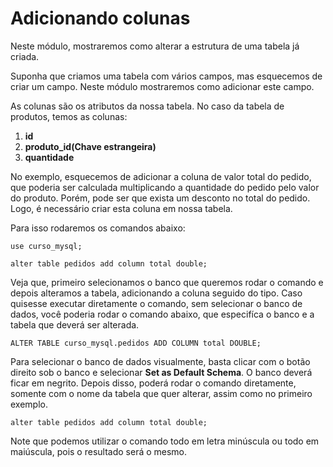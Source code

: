 # Adicionando colunas

Neste módulo, mostraremos como alterar a estrutura de uma tabela já criada.

Suponha que criamos uma tabela com vários campos, mas esquecemos de criar um campo. Neste módulo mostraremos como adicionar este campo.

As colunas são os atributos da nossa tabela. No caso da tabela de produtos, temos as colunas:

1. **id** 
2. **produto_id(Chave estrangeira)**  
3. **quantidade**

 No exemplo, esquecemos de adicionar a coluna de valor total do pedido, que poderia ser calculada multiplicando a quantidade do pedido pelo valor do produto. Porém, pode ser que exista um desconto no total do pedido. Logo, é necessário criar esta coluna em nossa tabela.

Para isso rodaremos os comandos abaixo:

```
use curso_mysql;

alter table pedidos add column total double;
```

Veja que, primeiro selecionamos o banco que queremos rodar o comando e depois alteramos a tabela, adicionando a coluna seguido do tipo. Caso quisesse executar diretamente o comando, sem selecionar o banco de dados, você poderia rodar o comando abaixo, que especifíca o banco e a tabela que deverá ser alterada.

```
ALTER TABLE curso_mysql.pedidos ADD COLUMN total DOUBLE;
```

Para selecionar o banco de dados visualmente, basta clicar com o botão direito sob o banco e selecionar **Set as Default Schema**. O banco deverá ficar em negrito. Depois disso, poderá rodar o comando diretamente, somente com o nome da tabela que quer alterar, assim como no primeiro exemplo.

```
alter table pedidos add column total double;
```

Note que podemos utilizar o comando todo em letra minúscula ou todo em maiúscula, pois o resultado será o mesmo.